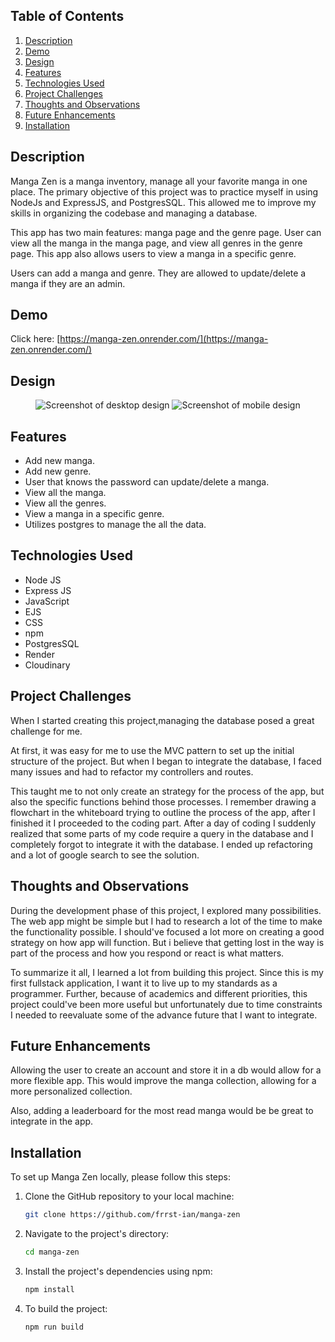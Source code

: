 ## Table of Contents

1. [Description](#description)
1. [Demo](#demo)
1. [Design](#design)
1. [Features](#features)
1. [Technologies Used](#technologies-used)
1. [Project Challenges](#project-challenges)
1. [Thoughts and Observations](#thoughts-and-observations)
1. [Future Enhancements](#future-enhancements)
1. [Installation](#installation)

## Description

Manga Zen is a manga inventory, manage all your favorite manga in one place. The primary objective of this project was to practice myself in using NodeJs and ExpressJS, and PostgresSQL. This allowed me to improve my skills in organizing the codebase and managing a database.  

This app has two main features: manga page and the genre page. User can view all the manga in the manga page, and view all genres in the genre page. This app also allows users to view a manga in a specific genre.

Users can add a manga and genre. They are allowed to update/delete a manga if they are an admin.
## Demo

Click here: [https://manga-zen.onrender.com/](https://manga-zen.onrender.com/)

## Design

<div align='center'>
<img src='/183_1x_shots_so.png' alt='Screenshot of desktop design'>
<img src='/377_1x_shots_so.png' alt='Screenshot of mobile design'>
</div>

## Features

- Add new manga.
- Add new genre.
- User that knows the password can update/delete a manga.
- View all  the manga.
- View all the genres.
- View a manga in a specific genre.
- Utilizes postgres to manage the all the data.

## Technologies Used

- Node JS
- Express JS
- JavaScript
- EJS
- CSS
- npm
- PostgresSQL
- Render
- Cloudinary

## Project Challenges

When I started creating this project,managing the database posed a great challenge for me.

At first, it was easy for me to use the MVC pattern to set up the initial structure of the project. But when I began to integrate the database, I faced many issues and had to refactor my controllers and routes.

This taught me to not only create an strategy for the process of the app, but also the specific functions behind those processes. I remember drawing a flowchart in the whiteboard trying to outline the process of the app, after I finished it I proceeded to the coding part. After a day of coding I suddenly realized that some parts of my code require a query in the database and I completely forgot to integrate it with the database. I ended up refactoring and a lot of google search to see the solution.

## Thoughts and Observations

During the development phase of this project, I explored many possibilities. The web app might be simple but I had to research a lot of the time to make the functionality possible. I should've focused a lot more on creating a good strategy on how app will function. But i believe that getting lost in the way is part of the process and how you respond or react is what matters.

To summarize it all, I learned a lot from building this project. Since this is my first fullstack application, I want it to live up to my standards as a programmer. Further, because of academics and different priorities, this project could've been more useful but unfortunately due to time constraints I needed to reevaluate some of the advance future that I want to integrate.

## Future Enhancements

Allowing the user to create an account and store it in a db would allow for a more flexible app. This would improve the manga collection, allowing for a more personalized collection.

Also, adding a leaderboard for the most read manga would be be great to integrate in the app. 

## Installation

To set up Manga Zen locally, please follow this steps:

1. Clone the GitHub repository to your local machine:

   ```bash
   git clone https://github.com/frrst-ian/manga-zen
   ```

2. Navigate to the project's directory:

   ```bash
   cd manga-zen
   ```

3. Install the project's dependencies using npm:

   ```bash
   npm install
   ```

4. To build the project:

   ```bash
   npm run build
   ```